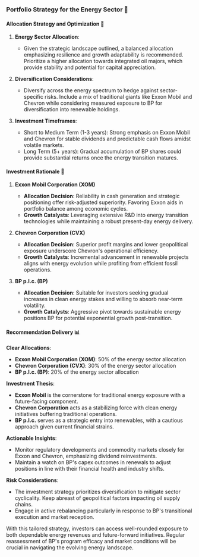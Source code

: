 ### Portfolio Strategy for the Energy Sector 🔄

#### Allocation Strategy and Optimization 💼

1. **Energy Sector Allocation**: 
   - Given the strategic landscape outlined, a balanced allocation emphasizing resilience and growth adaptability is recommended. Prioritize a higher allocation towards integrated oil majors, which provide stability and potential for capital appreciation.

2. **Diversification Considerations**:
   - Diversify across the energy spectrum to hedge against sector-specific risks. Include a mix of traditional giants like Exxon Mobil and Chevron while considering measured exposure to BP for diversification into renewable holdings.

3. **Investment Timeframes**:
   - Short to Medium Term (1-3 years): Strong emphasis on Exxon Mobil and Chevron for stable dividends and predictable cash flows amidst volatile markets.
   - Long Term (5+ years): Gradual accumulation of BP shares could provide substantial returns once the energy transition matures.

#### Investment Rationale 📝

1. **Exxon Mobil Corporation (XOM)**
   - **Allocation Decision**: Reliability in cash generation and strategic positioning offer risk-adjusted superiority. Favoring Exxon aids in portfolio balance among economic cycles.
   - **Growth Catalysts**: Leveraging extensive R&D into energy transition technologies while maintaining a robust present-day energy delivery.

2. **Chevron Corporation (CVX)**
   - **Allocation Decision**: Superior profit margins and lower geopolitical exposure underscore Chevron's operational efficiency.
   - **Growth Catalysts**: Incremental advancement in renewable projects aligns with energy evolution while profiting from efficient fossil operations.

3. **BP p.l.c. (BP)**
   - **Allocation Decision**: Suitable for investors seeking gradual increases in clean energy stakes and willing to absorb near-term volatility.
   - **Growth Catalysts**: Aggressive pivot towards sustainable energy positions BP for potential exponential growth post-transition.

#### Recommendation Delivery 📊

**Clear Allocations**:
- **Exxon Mobil Corporation (XOM)**: 50% of the energy sector allocation
- **Chevron Corporation (CVX)**: 30% of the energy sector allocation
- **BP p.l.c. (BP)**: 20% of the energy sector allocation

**Investment Thesis**:
- **Exxon Mobil** is the cornerstone for traditional energy exposure with a future-facing component.
- **Chevron Corporation** acts as a stabilizing force with clean energy initiatives buffering traditional operations.
- **BP p.l.c.** serves as a strategic entry into renewables, with a cautious approach given current financial strains.

**Actionable Insights**:
- Monitor regulatory developments and commodity markets closely for Exxon and Chevron, emphasizing dividend reinvestments.
- Maintain a watch on BP's capex outcomes in renewals to adjust positions in line with their financial health and industry shifts.

**Risk Considerations**:
- The investment strategy prioritizes diversification to mitigate sector cyclicality. Keep abreast of geopolitical factors impacting oil supply chains.
- Engage in active rebalancing particularly in response to BP's transitional execution and market reception.

With this tailored strategy, investors can access well-rounded exposure to both dependable energy revenues and future-forward initiatives. Regular reassessment of BP's program efficacy and market conditions will be crucial in navigating the evolving energy landscape.